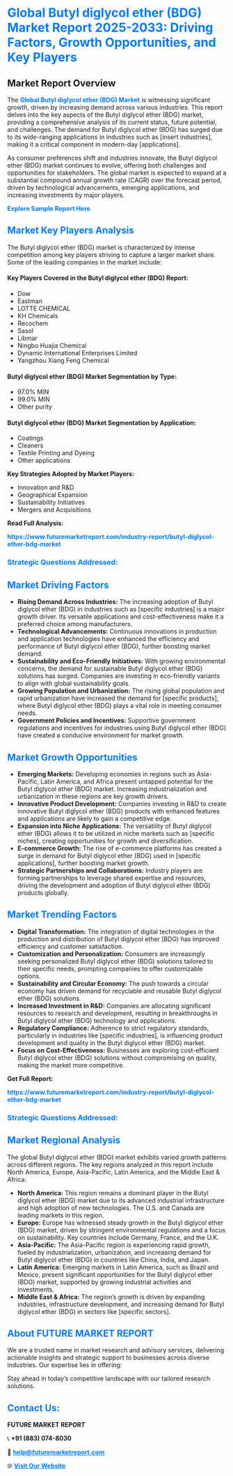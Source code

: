 <h1 style="color: #007BFF;">Global Butyl diglycol ether (BDG) Market Report 2025-2033: Driving Factors, Growth Opportunities, and Key Players</h1>

<section id="overview">
<h2>Market Report Overview</h2>
<p>The <a href="https://www.futuremarketreport.com/industry-report/butyl-diglycol-ether-bdg-market" style="color: #007BFF; text-decoration: none;"><strong>Global Butyl diglycol ether (BDG) Market</strong></a> is witnessing significant growth, driven by increasing demand across various industries. This report delves into the key aspects of the Butyl diglycol ether (BDG) market, providing a comprehensive analysis of its current status, future potential, and challenges. The demand for Butyl diglycol ether (BDG) has surged due to its wide-ranging applications in industries such as [insert industries], making it a critical component in modern-day [applications].</p>
<p>As consumer preferences shift and industries innovate, the Butyl diglycol ether (BDG) market continues to evolve, offering both challenges and opportunities for stakeholders. The global market is expected to expand at a substantial compound annual growth rate (CAGR) over the forecast period, driven by technological advancements, emerging applications, and increasing investments by major players.</p>
</section>

<section id="overview">
<p><a href="https://www.futuremarketreport.com/request-sample/reportId=102716" style="color: #007BFF; text-decoration: none;"><strong>Explore Sample Report Here</strong></a></p>
</section>

<section id="key-players">
<h2 style="color: #007BFF;">Market Key Players Analysis</h2>
<p>The Butyl diglycol ether (BDG) market is characterized by intense competition among key players striving to capture a larger market share. Some of the leading companies in the market include:</p>
<h4>Key Players Covered in the Butyl diglycol ether (BDG) Report:</h4>
<ul><li>Dow</li><li>Eastman</li><li>LOTTE CHEMICAL</li><li>KH Chemicals</li><li>Recochem</li><li>Sasol</li><li>Libmar</li><li>Ningbo Huajia Chemical</li><li>Dynamic International Enterprises Limited</li><li>Yangzhou Xiang Feng Chemical</li></ul>
<h4>Butyl diglycol ether (BDG) Market Segmentation by Type:</h4>
<ul><li>97.0% MIN</li><li>99.0% MIN</li><li>Other purity</li></ul>

<h4>Butyl diglycol ether (BDG) Market Segmentation by Application:</h4>
<ul><li>Coatings</li><li>Cleaners</li><li>Textile Printing and Dyeing</li><li>Other applications</li></ul>
<p><strong>Key Strategies Adopted by Market Players:</strong></p>
<ul>
<li>Innovation and R&D</li>
<li>Geographical Expansion</li>
<li>Sustainability Initiatives</li>
<li>Mergers and Acquisitions</li>
</ul>
</section>

<section>
<p><strong>Read Full Analysis: </strong></p><a href="https://www.futuremarketreport.com/industry-report/butyl-diglycol-ether-bdg-market" style="color: #007BFF; text-decoration: none;"><strong>https://www.futuremarketreport.com/industry-report/butyl-diglycol-ether-bdg-market</strong></a>
<h3 style="color: #007BFF;">Strategic Questions Addressed:</h3>
</section>

<section id="driving-factors">
<h2 style="color: #007BFF;">Market Driving Factors</h2>
<ul>
<li><strong>Rising Demand Across Industries:</strong> The increasing adoption of Butyl diglycol ether (BDG) in industries such as [specific industries] is a major growth driver. Its versatile applications and cost-effectiveness make it a preferred choice among manufacturers.</li>
<li><strong>Technological Advancements:</strong> Continuous innovations in production and application technologies have enhanced the efficiency and performance of Butyl diglycol ether (BDG), further boosting market demand.</li>
<li><strong>Sustainability and Eco-Friendly Initiatives:</strong> With growing environmental concerns, the demand for sustainable Butyl diglycol ether (BDG) solutions has surged. Companies are investing in eco-friendly variants to align with global sustainability goals.</li>
<li><strong>Growing Population and Urbanization:</strong> The rising global population and rapid urbanization have increased the demand for [specific products], where Butyl diglycol ether (BDG) plays a vital role in meeting consumer needs.</li>
<li><strong>Government Policies and Incentives:</strong> Supportive government regulations and incentives for industries using Butyl diglycol ether (BDG) have created a conducive environment for market growth.</li>
</ul>
</section>

<section id="growth-opportunities">
<h2 style="color: #007BFF;">Market Growth Opportunities</h2>
<ul>
<li><strong>Emerging Markets:</strong> Developing economies in regions such as Asia-Pacific, Latin America, and Africa present untapped potential for the Butyl diglycol ether (BDG) market. Increasing industrialization and urbanization in these regions are key growth drivers.</li>
<li><strong>Innovative Product Development:</strong> Companies investing in R&D to create innovative Butyl diglycol ether (BDG) products with enhanced features and applications are likely to gain a competitive edge.</li>
<li><strong>Expansion into Niche Applications:</strong> The versatility of Butyl diglycol ether (BDG) allows it to be utilized in niche markets such as [specific niches], creating opportunities for growth and diversification.</li>
<li><strong>E-commerce Growth:</strong> The rise of e-commerce platforms has created a surge in demand for Butyl diglycol ether (BDG) used in [specific applications], further boosting market growth.</li>
<li><strong>Strategic Partnerships and Collaborations:</strong> Industry players are forming partnerships to leverage shared expertise and resources, driving the development and adoption of Butyl diglycol ether (BDG) products globally.</li>
</ul>
</section>

<section id="trending-factors">
<h2 style="color: #007BFF;">Market Trending Factors</h2>
<ul>
<li><strong>Digital Transformation:</strong> The integration of digital technologies in the production and distribution of Butyl diglycol ether (BDG) has improved efficiency and customer satisfaction.</li>
<li><strong>Customization and Personalization:</strong> Consumers are increasingly seeking personalized Butyl diglycol ether (BDG) solutions tailored to their specific needs, prompting companies to offer customizable options.</li>
<li><strong>Sustainability and Circular Economy:</strong> The push towards a circular economy has driven demand for recyclable and reusable Butyl diglycol ether (BDG) solutions.</li>
<li><strong>Increased Investment in R&D:</strong> Companies are allocating significant resources to research and development, resulting in breakthroughs in Butyl diglycol ether (BDG) technology and applications.</li>
<li><strong>Regulatory Compliance:</strong> Adherence to strict regulatory standards, particularly in industries like [specific industries], is influencing product development and quality in the Butyl diglycol ether (BDG) market.</li>
<li><strong>Focus on Cost-Effectiveness:</strong> Businesses are exploring cost-efficient Butyl diglycol ether (BDG) solutions without compromising on quality, making the market more competitive.</li>
</ul>
</section>

<section>
<p><strong>Get Full Report: </strong></p><a href="https://www.futuremarketreport.com/industry-report/butyl-diglycol-ether-bdg-market" style="color: #007BFF; text-decoration: none;"><strong>https://www.futuremarketreport.com/industry-report/butyl-diglycol-ether-bdg-market</strong></a>
<h3 style="color: #007BFF;">Strategic Questions Addressed:</h3>
</section>


<section id="regional-analysis">
<h2 style="color: #007BFF;">Market Regional Analysis</h2>
<p>The global Butyl diglycol ether (BDG) market exhibits varied growth patterns across different regions. The key regions analyzed in this report include North America, Europe, Asia-Pacific, Latin America, and the Middle East & Africa:</p>
<ul>
<li><strong>North America:</strong> This region remains a dominant player in the Butyl diglycol ether (BDG) market due to its advanced industrial infrastructure and high adoption of new technologies. The U.S. and Canada are leading markets in this region.</li>
<li><strong>Europe:</strong> Europe has witnessed steady growth in the Butyl diglycol ether (BDG) market, driven by stringent environmental regulations and a focus on sustainability. Key countries include Germany, France, and the U.K.</li>
<li><strong>Asia-Pacific:</strong> The Asia-Pacific region is experiencing rapid growth, fueled by industrialization, urbanization, and increasing demand for Butyl diglycol ether (BDG) in countries like China, India, and Japan.</li>
<li><strong>Latin America:</strong> Emerging markets in Latin America, such as Brazil and Mexico, present significant opportunities for the Butyl diglycol ether (BDG) market, supported by growing industrial activities and investments.</li>
<li><strong>Middle East & Africa:</strong> The region’s growth is driven by expanding industries, infrastructure development, and increasing demand for Butyl diglycol ether (BDG) in sectors like [specific sectors].</li>
</ul>
</section>

<footer>
<h2 style="color: #007BFF;">About FUTURE MARKET REPORT</h2>
<p>We are a trusted name in market research and advisory services, delivering actionable insights and strategic support to businesses across diverse industries. Our expertise lies in offering:</p>

<p>Stay ahead in today’s competitive landscape with our tailored research solutions.</p>

<h2 style="color: #007BFF;">Contact Us:</h2>
<p><strong>FUTURE MARKET REPORT</strong></p>
<p>📞 <strong>+91 (883) 074-8030</strong></p>
<p>📧 <strong><a href="mailto:help@futuremarketreport.com" style="color: #007BFF;">help@futuremarketreport.com</a></strong></p>
<p>🌐 <strong><a href="https://www.futuremarketreport.com/" style="color: #007BFF;">Visit Our Website</a></strong></p>
</footer>